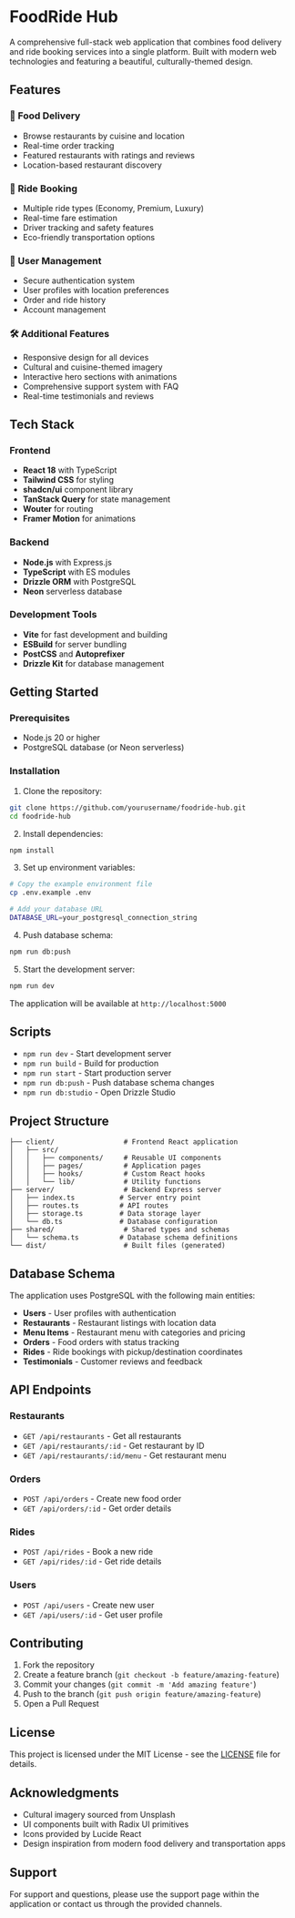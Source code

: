 # FoodRide Hub

A comprehensive full-stack web application that combines food delivery and ride booking services into a single platform. Built with modern web technologies and featuring a beautiful, culturally-themed design.

## Features

### 🍕 Food Delivery
- Browse restaurants by cuisine and location
- Real-time order tracking
- Featured restaurants with ratings and reviews
- Location-based restaurant discovery

### 🚗 Ride Booking
- Multiple ride types (Economy, Premium, Luxury)
- Real-time fare estimation
- Driver tracking and safety features
- Eco-friendly transportation options

### 👤 User Management
- Secure authentication system
- User profiles with location preferences
- Order and ride history
- Account management

### 🛠️ Additional Features
- Responsive design for all devices
- Cultural and cuisine-themed imagery
- Interactive hero sections with animations
- Comprehensive support system with FAQ
- Real-time testimonials and reviews

## Tech Stack

### Frontend
- **React 18** with TypeScript
- **Tailwind CSS** for styling
- **shadcn/ui** component library
- **TanStack Query** for state management
- **Wouter** for routing
- **Framer Motion** for animations

### Backend
- **Node.js** with Express.js
- **TypeScript** with ES modules
- **Drizzle ORM** with PostgreSQL
- **Neon** serverless database

### Development Tools
- **Vite** for fast development and building
- **ESBuild** for server bundling
- **PostCSS** and **Autoprefixer**
- **Drizzle Kit** for database management

## Getting Started

### Prerequisites
- Node.js 20 or higher
- PostgreSQL database (or Neon serverless)

### Installation

1. Clone the repository:
```bash
git clone https://github.com/yourusername/foodride-hub.git
cd foodride-hub
```

2. Install dependencies:
```bash
npm install
```

3. Set up environment variables:
```bash
# Copy the example environment file
cp .env.example .env

# Add your database URL
DATABASE_URL=your_postgresql_connection_string
```

4. Push database schema:
```bash
npm run db:push
```

5. Start the development server:
```bash
npm run dev
```

The application will be available at `http://localhost:5000`

## Scripts

- `npm run dev` - Start development server
- `npm run build` - Build for production
- `npm run start` - Start production server
- `npm run db:push` - Push database schema changes
- `npm run db:studio` - Open Drizzle Studio

## Project Structure

```
├── client/                 # Frontend React application
│   ├── src/
│   │   ├── components/     # Reusable UI components
│   │   ├── pages/          # Application pages
│   │   ├── hooks/          # Custom React hooks
│   │   └── lib/            # Utility functions
├── server/                 # Backend Express server
│   ├── index.ts           # Server entry point
│   ├── routes.ts          # API routes
│   ├── storage.ts         # Data storage layer
│   └── db.ts              # Database configuration
├── shared/                 # Shared types and schemas
│   └── schema.ts          # Database schema definitions
└── dist/                   # Built files (generated)
```

## Database Schema

The application uses PostgreSQL with the following main entities:

- **Users** - User profiles with authentication
- **Restaurants** - Restaurant listings with location data
- **Menu Items** - Restaurant menu with categories and pricing
- **Orders** - Food orders with status tracking
- **Rides** - Ride bookings with pickup/destination coordinates
- **Testimonials** - Customer reviews and feedback

## API Endpoints

### Restaurants
- `GET /api/restaurants` - Get all restaurants
- `GET /api/restaurants/:id` - Get restaurant by ID
- `GET /api/restaurants/:id/menu` - Get restaurant menu

### Orders
- `POST /api/orders` - Create new food order
- `GET /api/orders/:id` - Get order details

### Rides
- `POST /api/rides` - Book a new ride
- `GET /api/rides/:id` - Get ride details

### Users
- `POST /api/users` - Create new user
- `GET /api/users/:id` - Get user profile

## Contributing

1. Fork the repository
2. Create a feature branch (`git checkout -b feature/amazing-feature`)
3. Commit your changes (`git commit -m 'Add amazing feature'`)
4. Push to the branch (`git push origin feature/amazing-feature`)
5. Open a Pull Request

## License

This project is licensed under the MIT License - see the [LICENSE](LICENSE) file for details.

## Acknowledgments

- Cultural imagery sourced from Unsplash
- UI components built with Radix UI primitives
- Icons provided by Lucide React
- Design inspiration from modern food delivery and transportation apps

## Support

For support and questions, please use the support page within the application or contact us through the provided channels.